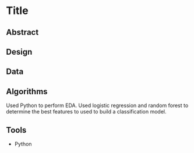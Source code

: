 # Title
## Abstract
## Design
## Data
## Algorithms
Used Python to perform EDA. Used logistic regression and random forest to determine the best features to used to build a classification model. 
## Tools
- Python
